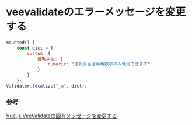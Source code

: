 # veevalidateのエラーメッセージを変更する

```js
mounted() {
	const dict = {
		custom: {
			運転手当: {
				numeric: "運転手当は半角数字のみ使用できます"
			}
		}
	};
Validator.localize("ja", dict);
```


### 参考
[Vue\.js VeeValidateの固有メッセージを変更する](https://mseeeen.msen.jp/change-a-message-of-the-veevalidate/)